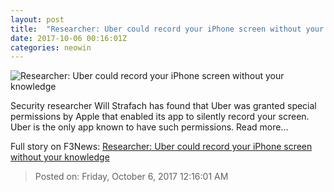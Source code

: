```yaml
---
layout: post
title:  "Researcher: Uber could record your iPhone screen without your knowledge"
date: 2017-10-06 00:16:01Z
categories: neowin
---
```


![Researcher: Uber could record your iPhone screen without your knowledge](https://cdn.neow.in/news/images/uploaded/2017/02/1486990268_l2ube_story.jpg)

Security researcher Will Strafach has found that Uber was granted special permissions by Apple that enabled its app to silently record your screen. Uber is the only app known to have such permissions. Read more...


Full story on F3News: [Researcher: Uber could record your iPhone screen without your knowledge](http://www.f3nws.com/n/tAFmSC)

> Posted on: Friday, October 6, 2017 12:16:01 AM
